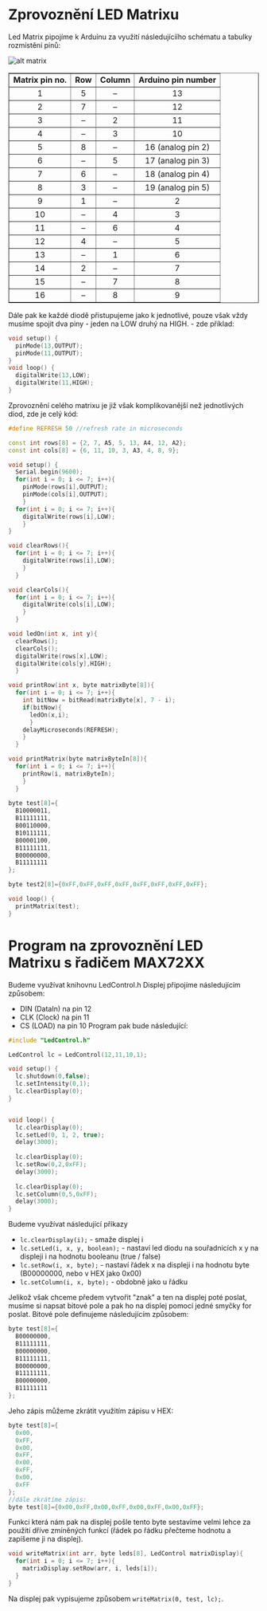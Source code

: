 # Zprovoznění LED Matrixu
Led Matrix pipojíme k Arduínu za využití následujícíího schématu a tabulky rozmístění pinů:

![alt matrix](https://www.circuitstoday.com/wp-content/uploads/2016/04/8X8-Matrix-Pinout-800x406.png)

<table summary="Mapping: LED Matrix pin numbers to rows and columns to Arduino pin numbers" border="1" align="center"><tbody><tr><td valign="top" align="center"><strong>Matrix pin no.</strong></td><td valign="top" align="center"><strong>Row</strong></td><td valign="top" align="center"><strong>Column</strong></td><td valign="top" align="center"><strong>Arduino pin number</strong></td></tr><tr><td valign="top" align="center">1</td><td valign="top" align="center">5</td><td valign="top" align="center">–</td><td valign="top" align="center">13</td></tr><tr><td valign="top" align="center">2</td><td valign="top" align="center">7</td><td valign="top" align="center">–</td><td valign="top" align="center">12</td></tr><tr><td valign="top" align="center">3</td><td valign="top" align="center">–</td><td valign="top" align="center">2</td><td valign="top" align="center">11</td></tr><tr><td valign="top" align="center">4</td><td valign="top" align="center">–</td><td valign="top" align="center">3</td><td valign="top" align="center">10</td></tr><tr><td valign="top" align="center">5</td><td valign="top" align="center">8</td><td valign="top" align="center">–</td><td valign="top" align="center">16 (analog pin 2)</td></tr><tr><td valign="top" align="center">6</td><td valign="top" align="center">–</td><td valign="top" align="center">5</td><td valign="top" align="center">17 (analog pin 3)</td></tr><tr><td valign="top" align="center">7</td><td valign="top" align="center">6</td><td valign="top" align="center">–</td><td valign="top" align="center">18 (analog pin 4)</td></tr><tr><td valign="top" align="center">8</td><td valign="top" align="center">3</td><td valign="top" align="center">–</td><td valign="top" align="center">19 (analog pin 5)</td></tr><tr><td valign="top" align="center">9</td><td valign="top" align="center">1</td><td valign="top" align="center">–</td><td valign="top" align="center">2</td></tr><tr><td valign="top" align="center">10</td><td valign="top" align="center">–</td><td valign="top" align="center">4</td><td valign="top" align="center">3</td></tr><tr><td valign="top" align="center">11</td><td valign="top" align="center">–</td><td valign="top" align="center">6</td><td valign="top" align="center">4</td></tr><tr><td valign="top" align="center">12</td><td valign="top" align="center">4</td><td valign="top" align="center">–</td><td valign="top" align="center">5</td></tr><tr><td valign="top" align="center">13</td><td valign="top" align="center">–</td><td valign="top" align="center">1</td><td valign="top" align="center">6</td></tr><tr><td valign="top" align="center">14</td><td valign="top" align="center">2</td><td valign="top" align="center">–</td><td valign="top" align="center">7</td></tr><tr><td valign="top" align="center">15</td><td valign="top" align="center">–</td><td valign="top" align="center">7</td><td valign="top" align="center">8</td></tr><tr><td valign="top" align="center">16</td><td valign="top" align="center">–</td><td valign="top" align="center">8</td><td valign="top" align="center">9</td></tr></tbody></table>

Dále pak ke každé diodě přistupujeme jako k jednotlivé, pouze však vždy musíme spojit dva piny - jeden na LOW druhý na HIGH. - zde příklad:

```cpp
void setup() {
  pinMode(13,OUTPUT);
  pinMode(11,OUTPUT);
}
void loop() {
  digitalWrite(13,LOW);
  digitalWrite(11,HIGH);
}
```
Zprovoznění celého matrixu je již však komplikovanější než jednotlivých diod, zde je celý kód:
```cpp
#define REFRESH 50 //refresh rate in microseconds

const int rows[8] = {2, 7, A5, 5, 13, A4, 12, A2};
const int cols[8] = {6, 11, 10, 3, A3, 4, 8, 9};

void setup() {
  Serial.begin(9600);
  for(int i = 0; i <= 7; i++){
    pinMode(rows[i],OUTPUT);
    pinMode(cols[i],OUTPUT);
    }
  for(int i = 0; i <= 7; i++){
    digitalWrite(rows[i],LOW);
    }
}

void clearRows(){
  for(int i = 0; i <= 7; i++){
    digitalWrite(rows[i],LOW);
    }
  }

void clearCols(){
  for(int i = 0; i <= 7; i++){
    digitalWrite(cols[i],LOW);
    }
  }

void ledOn(int x, int y){
  clearRows();
  clearCols();
  digitalWrite(rows[x],LOW);
  digitalWrite(cols[y],HIGH);
  }

void printRow(int x, byte matrixByte[8]){
  for(int i = 0; i <= 7; i++){
    int bitNow = bitRead(matrixByte[x], 7 - i);
    if(bitNow){
      ledOn(x,i);
      }
    delayMicroseconds(REFRESH);
    }
  }

void printMatrix(byte matrixByteIn[8]){
  for(int i = 0; i <= 7; i++){
    printRow(i, matrixByteIn);
    }
  }
  
byte test[8]={
  B10000011,
  B11111111,
  B00110000,
  B10111111,
  B00001100,
  B11111111,
  B00000000,
  B11111111 
};

byte test2[8]={0xFF,0xFF,0xFF,0xFF,0xFF,0xFF,0xFF,0xFF};

void loop() {
  printMatrix(test);
}
```

# Program na zprovoznění LED Matrixu s řadičem MAX72XX
Budeme využívat knihovnu LedControl.h
Displej připojíme následujícím způsobem:
* DIN (DataIn) na pin 12
* CLK (Clock) na pin 11
* CS (LOAD) na pin 10
Program pak bude následující:
```cpp
#include "LedControl.h"

LedControl lc = LedControl(12,11,10,1);

void setup() {
  lc.shutdown(0,false);
  lc.setIntensity(0,1);
  lc.clearDisplay(0);
}


void loop() { 
  lc.clearDisplay(0);
  lc.setLed(0, 1, 2, true);
  delay(3000);
  
  lc.clearDisplay(0);
  lc.setRow(0,2,0xFF);
  delay(3000);
  
  lc.clearDisplay(0);
  lc.setColumn(0,5,0xFF); 
  delay(3000);
}
```
Budeme využívat následující příkazy
* `lc.clearDisplay(i);` - smaže displej i
* `lc.setLed(i, x, y, boolean);` - nastaví led diodu na souřadnicích x y na displeji i na hodnotu booleanu (true / false)
* `lc.setRow(i, x, byte);` - nastaví řádek x na displeji i na hodnotu byte (B00000000, nebo v HEX jako 0x00)
* `lc.setColumn(i, x, byte);` - obdobně jako u řádku

Jelikož však chceme předem vytvořit "znak" a ten na displej poté poslat, musíme si napsat bitové pole a pak ho na displej pomocí jedné smyčky for poslat.
Bitové pole definujeme následujícím způsobem:
```cpp
byte test[8]={
  B00000000,
  B11111111,
  B00000000,
  B11111111,
  B00000000,
  B11111111,
  B00000000,
  B11111111 
};
```
Jeho zápis můžeme zkrátit využitím zápisu v HEX:
```cpp
byte test[8]={
  0x00,
  0xFF,
  0x00,
  0xFF,
  0x00,
  0xFF,
  0x00,
  0xFF 
};
//dále zkrátíme zápis:
byte test[8]={0x00,0xFF,0x00,0xFF,0x00,0xFF,0x00,0xFF};
```
Funkci která nám pak na displej pošle tento byte sestavíme velmi lehce za použití dříve zmíněných funkcí (řádek po řádku přečteme hodnotu a zapíšeme ji na displej).
```cpp
void writeMatrix(int arr, byte leds[8], LedControl matrixDisplay){
  for(int i = 0; i <= 7; i++){
    matrixDisplay.setRow(arr, i, leds[i]);
  }
}
```
Na displej pak vypisujeme způsobem `writeMatrix(0, test, lc);`.
